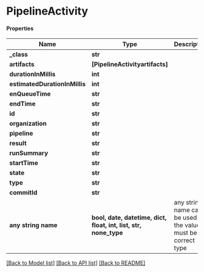 # PipelineActivity

#### Properties
Name | Type | Description | Notes
------------ | ------------- | ------------- | -------------
**_class** | **str** |  | [optional] 
**artifacts** | **[PipelineActivityartifacts]** |  | [optional] 
**durationInMillis** | **int** |  | [optional] 
**estimatedDurationInMillis** | **int** |  | [optional] 
**enQueueTime** | **str** |  | [optional] 
**endTime** | **str** |  | [optional] 
**id** | **str** |  | [optional] 
**organization** | **str** |  | [optional] 
**pipeline** | **str** |  | [optional] 
**result** | **str** |  | [optional] 
**runSummary** | **str** |  | [optional] 
**startTime** | **str** |  | [optional] 
**state** | **str** |  | [optional] 
**type** | **str** |  | [optional] 
**commitId** | **str** |  | [optional] 
**any string name** | **bool, date, datetime, dict, float, int, list, str, none_type** | any string name can be used but the value must be the correct type | [optional]

[[Back to Model list]](../README.md#documentation-for-models) [[Back to API list]](../README.md#documentation-for-api-endpoints) [[Back to README]](../README.md)

